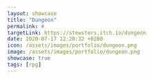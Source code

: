 ```yaml
---
layout: showcase
title: "Dungeon"
permalink: #
targetLink: https://stewsters.itch.io/dungeon
date: 2020-07-17 12:20:32 +0200
icon: /assets/images/portfolio/dungeon.png
image: /assets/images/portfolio/dungeon.png
showcase: true
tags: [rpg]
---
```


